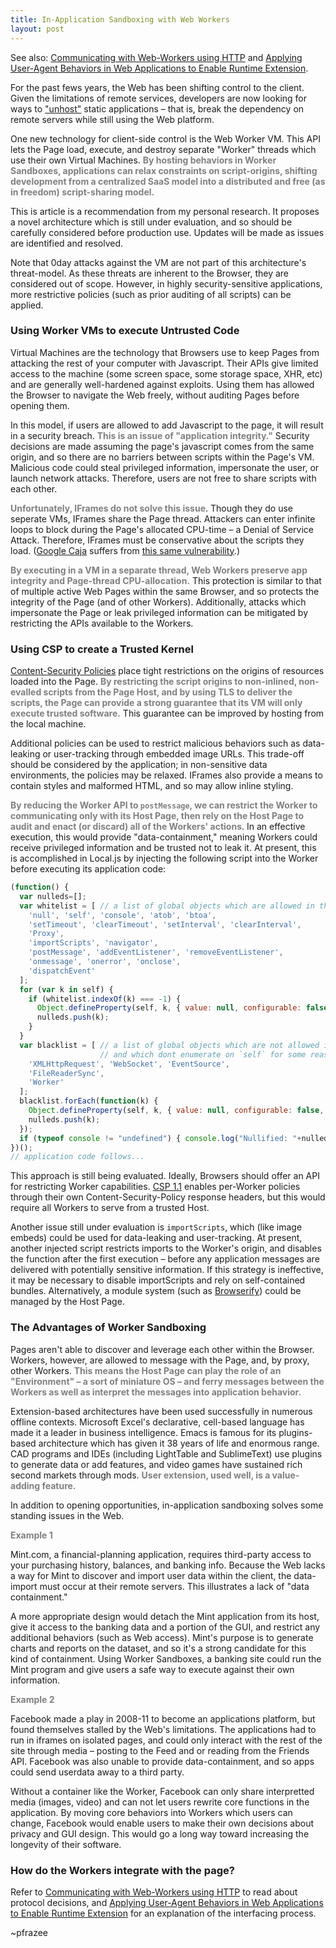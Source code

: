 ```yaml
---
title: In-Application Sandboxing with Web Workers
layout: post
---
```


<style>strong { color: gray;}</style>

<div class="see-also">See also: <a href="/2014/03/08/communicating-with-web-workers-using-http.html">Communicating with Web-Workers using HTTP</a> and <a href="/2014/03/08/applying-user-agent-behaviors.html">Applying User-Agent Behaviors in Web Applications to Enable Runtime Extension</a>.</div>

For the past fews years, the Web has been shifting control to the client. Given the limitations of remote services, developers are now looking for ways to ["unhost"](https://unhosted.org/) static applications &ndash; that is, break the dependency on remote servers while still using the Web platform.

One new technology for client-side control is the Web Worker VM. This API lets the Page load, execute, and destroy separate "Worker" threads which use their own Virtual Machines. **By hosting behaviors in Worker Sandboxes, applications can relax constraints on script-origins, shifting development from a centralized SaaS model into a distributed and free (as in freedom) script-sharing model.**

This is article is a recommendation from my personal research. It proposes a novel architecture which is still under evaluation, and so should be carefully considered before production use. Updates will be made as issues are identified and resolved.

Note that 0day attacks against the VM are not part of this architecture's threat-model. As these threats are inherent to the Browser, they are considered out of scope. However, in highly security-sensitive applications, more restrictive policies (such as prior auditing of all scripts) can be applied.

### Using Worker VMs to execute Untrusted Code

Virtual Machines are the technology that Browsers use to keep Pages from attacking the rest of your computer with Javascript. Their APIs give limited access to the machine (some screen space, some storage space, XHR, etc) and are generally well-hardened against exploits. Using them has allowed the Browser to navigate the Web freely, without auditing Pages before opening them.

In this model, if users are allowed to add Javascript to the page, it will result in a security breach. **This is an issue of "application integrity."** Security decisions are made assuming the page's javascript comes from the same origin, and so there are no barriers between scripts within the Page's VM. Malicious code could steal privileged information, impersonate the user, or launch network attacks. Therefore, users are not free to share scripts with each other.

**Unfortunately, IFrames do not solve this issue**. Though they do use seperate VMs, IFrames share the Page thread. Attackers can enter infinite loops to block during the Page's allocated CPU-time &ndash; a Denial of Service Attack. Therefore, IFrames must be conservative about the scripts they load. ([Google Caja](https://code.google.com/p/google-caja/) suffers from [this same vulnerability](https://groups.google.com/forum/#!topic/google-caja-discuss/RAi-hHiClRA).)

**By executing in a VM in a separate thread, Web Workers preserve app integrity and Page-thread CPU-allocation.** This protection is similar to that of multiple active Web Pages within the same Browser, and so protects the integrity of the Page (and of other Workers). Additionally, attacks which impersonate the Page or leak privileged information can be mitigated by restricting the APIs available to the Workers.

### Using CSP to create a Trusted Kernel

<a href="https://developer.mozilla.org/en-US/docs/Security/CSP">Content-Security Policies</a> place tight restrictions on the origins of resources loaded into the Page. **By restricting the script origins to non-inlined, non-evalled scripts from the Page Host, and by using TLS to deliver the scripts, the Page can provide a strong guarantee that its VM will only execute trusted software.** This guarantee can be improved by hosting from the local machine.

Additional policies can be used to restrict malicious behaviors such as data-leaking or user-tracking through embedded image URLs. This trade-off should be considered by the application; in non-sensitive data environments, the policies may be relaxed. IFrames also provide a means to contain styles and malformed HTML, and so may allow inline styling.

**By reducing the Worker API to `postMessage`, we can restrict the Worker to communicating only with its Host Page, then rely on the Host Page to audit and enact (or discard) all of the Workers' actions**. In an effective execution, this would provide "data-containment," meaning Workers could receive privileged information and be trusted not to leak it. At present, this is accomplished in Local.js by injecting the following script into the Worker before executing its application code:

```javascript
(function() {
  var nulleds=[];
  var whitelist = [ // a list of global objects which are allowed in the worker
    'null', 'self', 'console', 'atob', 'btoa',
    'setTimeout', 'clearTimeout', 'setInterval', 'clearInterval',
    'Proxy',
    'importScripts', 'navigator',
    'postMessage', 'addEventListener', 'removeEventListener',
    'onmessage', 'onerror', 'onclose',
    'dispatchEvent'
  ];
  for (var k in self) {
    if (whitelist.indexOf(k) === -1) {
      Object.defineProperty(self, k, { value: null, configurable: false, writable: false });
      nulleds.push(k);
    }
  }
  var blacklist = [ // a list of global objects which are not allowed in the worker,
                    // and which dont enumerate on `self` for some reason
    'XMLHttpRequest', 'WebSocket', 'EventSource',
    'FileReaderSync',
    'Worker'
  ];
  blacklist.forEach(function(k) {
    Object.defineProperty(self, k, { value: null, configurable: false, writable: false });
    nulleds.push(k);
  });
  if (typeof console != "undefined") { console.log("Nullified: "+nulleds.join(", ")); }
})();
// application code follows...
```

This approach is still being evaluated. Ideally, Browsers should offer an API for restricting Worker capabilities. [CSP 1.1](http://www.w3.org/TR/2014/WD-CSP11-20140211/) enables per-Worker policies through their own Content-Security-Policy response headers, but this would require all Workers to serve from a trusted Host.

Another issue still under evaluation is `importScripts`, which (like image embeds) could be used for data-leaking and user-tracking. At present, another injected script restricts imports to the Worker's origin, and disables the function after the first execution &ndash; before any application messages are delivered with potentially sensitive information. If this strategy is ineffective, it may be necessary to disable importScripts and rely on self-contained bundles. Alternatively, a module system (such as [Browserify](http://browserify.org/)) could be managed by the Host Page.

### The Advantages of Worker Sandboxing

Pages aren't able to discover and leverage each other within the Browser. Workers, however, are allowed to message with the Page, and, by proxy, other Workers. **This means the Host Page can play the role of an "Environment" &ndash; a sort of miniature OS &ndash; and ferry messages between the Workers as well as interpret the messages into application behavior.**

Extension-based architectures have been used successfully in numerous offline contexts. Microsoft Excel's declarative, cell-based language has made it a leader in business intelligence. Emacs is famous for its plugins-based architecture which has given it 38 years of life and enormous range. CAD programs and IDEs (including LightTable and SublimeText) use plugins to generate data or add features, and video games have sustained rich second markets through mods. **User extension, used well, is a value-adding feature.**

In addition to opening opportunities, in-application sandboxing solves some standing issues in the Web.

**Example 1**

Mint.com, a financial-planning application, requires third-party access to your purchasing history, balances, and banking info. Because the Web lacks a way for Mint to discover and import user data within the client, the data-import must occur at their remote servers. This illustrates a lack of "data containment."

A more appropriate design would detach the Mint application from its host, give it access to the banking data and a portion of the GUI, and restrict any additional behaviors (such as Web access). Mint's purpose is to generate charts and reports on the dataset, and so it's a strong candidate for this kind of containment. Using Worker Sandboxes, a banking site could run the Mint program and give users a safe way to execute against their own information.

**Example 2**

Facebook made a play in 2008-11 to become an applications platform, but found themselves stalled by the Web's limitations. The applications had to run in iframes on isolated pages, and could only interact with the rest of the site through media &ndash; posting to the Feed and or reading from the Friends API. Facebook was also unable to provide data-containment, and so apps could send userdata away to a third party.

Without a container like the Worker, Facebook can only share interpretted media (images, video) and can not let users rewrite core functions in the application. By moving core behaviors into Workers which users can change, Facebook would enable users to make their own decisions about privacy and GUI design. This would go a long way toward increasing the longevity of their software.

### How do the Workers integrate with the page?

Refer to [Communicating with Web-Workers using HTTP](/2014/03/08/communicating-with-web-workers-using-http.html) to read about protocol decisions, and [Applying User-Agent Behaviors in Web Applications to Enable Runtime Extension](/2014/03/08/applying-user-agent-behaviors.html) for an explanation of the interfacing process.

~pfrazee
